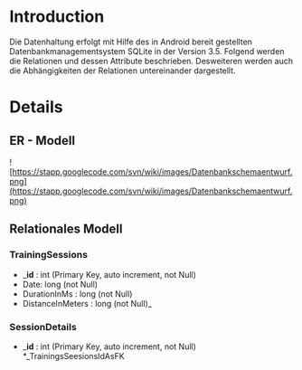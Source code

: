 # Introduction #

Die Datenhaltung erfolgt mit Hilfe des in Android bereit gestellten Datenbankmanagementsystem SQLite in der Version 3.5.
Folgend werden die Relationen und dessen Attribute beschrieben. Desweiteren werden auch die Abhängigkeiten der Relationen untereinander dargestellt.


# Details #
## ER - Modell ##

![https://stapp.googlecode.com/svn/wiki/images/Datenbankschemaentwurf.png](https://stapp.googlecode.com/svn/wiki/images/Datenbankschemaentwurf.png)



## Relationales Modell ##

### TrainingSessions ###
  * _**id** : int (Primary Key, auto increment, not Null)
  * Date: long (not Null)
  * DurationInMs : long (not Null)
  * DistanceInMeters : long (not Null)_

### SessionDetails ###
  * _**id** : int (Primary Key, auto increment, not Null)
  *_TrainingsSeesionsIdAsFK